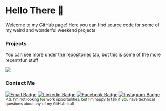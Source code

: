# Hello There 👋

Welcome to my GitHub page! Here you can find source code for some of my weird and wonderful weekend projects

### Projects
You can see more under the [repositories](https://github.com/debkbanerji?tab=repositories) tab, but this is some of the more recent/fun stuff

<a href="lego-art-remix.com">
  <img align="center" src="https://github-readme-stats.vercel.app/api/pin/?username=debkbanerji&repo=lego-art-remix&bg_color=30,e96443,904e95&title_color=fff&text_color=fff" />
</a>


### Contact Me

[![Email Badge](https://img.shields.io/badge/-Email-red?style=flat-square&logo=gmail&logoColor=white&link=mailto:debkbanerji@gmail.com)](mailto:debkbanerji@gmail.com)
[![Linkedin Badge](https://img.shields.io/badge/-LinkedIn-blue?style=flat-square&logo=Linkedin&logoColor=white&link=https://www.linkedin.com/in/deb-banerji/)](https://www.linkedin.com/in/deb-banerji/)
[![Facebook Badge](https://img.shields.io/badge/-Facebook-blue?style=flat-square&logo=facebook&logoColor=white&link=https://www.facebook.com/deb.banerji.9/)](https://www.facebook.com/deb.banerji.9)
[![Instagram Badge](https://img.shields.io/badge/-Instagram-purple?style=flat-square&logo=instagram&logoColor=white&link=https://instagram.com/debkbanerji/)](https://instagram.com/debkbanerji)
<br>
<sub>P.S. I'm not looking for work opportunities, but I'm happy to talk if you have technical questions about any of my GitHub stuff</sub>
